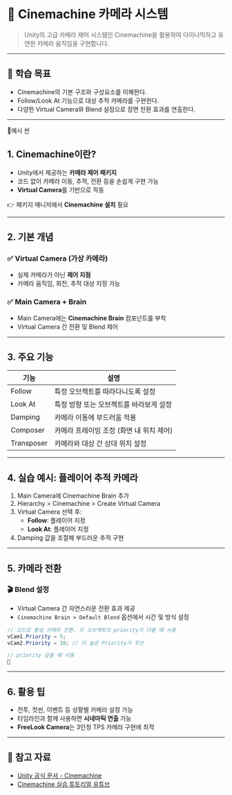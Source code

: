 # 🎥 Cinemachine 카메라 시스템

> Unity의 고급 카메라 제어 시스템인 Cinemachine을 활용하여 다이나믹하고 유연한 카메라 움직임을 구현합니다.

---

## 🧠 학습 목표

- Cinemachine의 기본 구조와 구성요소를 이해한다.
- Follow/Look At 기능으로 대상 추적 카메라를 구현한다.
- 다양한 Virtual Camera와 Blend 설정으로 장면 전환 효과를 연출한다.

---
🔩예시 씬

## 1. Cinemachine이란?

- Unity에서 제공하는 **카메라 제어 패키지**
- 코드 없이 카메라 이동, 추적, 전환 등을 손쉽게 구현 가능
- **Virtual Camera**를 기반으로 작동

👉 패키지 매니저에서 **Cinemachine 설치** 필요

---

## 2. 기본 개념

### ✅ Virtual Camera (가상 카메라)
- 실제 카메라가 아닌 **제어 지점**
- 카메라 움직임, 회전, 추적 대상 지정 가능

### ✅ Main Camera + Brain
- Main Camera에는 **Cinemachine Brain** 컴포넌트를 부착
- Virtual Camera 간 전환 및 Blend 제어

---

## 3. 주요 기능

| 기능 | 설명 |
|------|------|
| Follow | 특정 오브젝트를 따라다니도록 설정 |
| Look At | 특정 방향 또는 오브젝트를 바라보게 설정 |
| Damping | 카메라 이동에 부드러움 적용 |
| Composer | 카메라 프레이밍 조정 (화면 내 위치 제어) |
| Transposer | 카메라와 대상 간 상대 위치 설정 |

---

## 4. 실습 예시: 플레이어 추적 카메라

1. Main Camera에 Cinemachine Brain 추가
2. Hierarchy > Cinemachine > Create Virtual Camera
3. Virtual Camera 선택 후:
   - **Follow**: 플레이어 지정
   - **Look At**: 플레이어 지정
4. Damping 값을 조절해 부드러운 추적 구현

---

## 5. 카메라 전환

### 🎬 Blend 설정

- Virtual Camera 간 자연스러운 전환 효과 제공
- `Cinemachine Brain > Default Blend` 옵션에서 시간 및 방식 설정

```csharp
// 코드로 활성 카메라 전환. 두 오브젝트의 priority가 다를 때 사용
vCam1.Priority = 5;
vCam2.Priority = 10; // 더 높은 Priority가 우선
```

```csharp
// priority 같을 때 사용
🔩
```

---

## 6. 활용 팁

- 전투, 컷씬, 이벤트 등 상황별 카메라 설정 가능
- 타임라인과 함께 사용하면 **시네마틱 연출** 가능
- **FreeLook Camera**는 3인칭 TPS 카메라 구현에 최적

---

## 🔗 참고 자료

- [Unity 공식 문서 - Cinemachine](https://docs.unity3d.com/Packages/com.unity.cinemachine@2.6/manual/index.html)
- [Cinemachine 실습 튜토리얼 유튜브](https://www.youtube.com/results?search_query=unity+cinemachine+tutorial)

